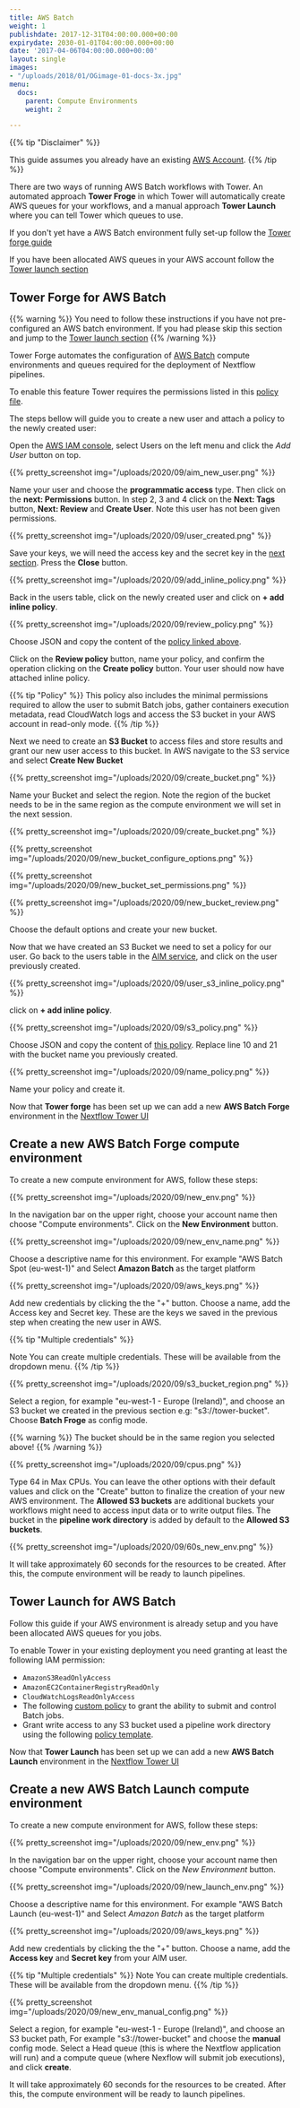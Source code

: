 ```yaml
---
title: AWS Batch
weight: 1
publishdate: 2017-12-31T04:00:00.000+00:00
expirydate: 2030-01-01T04:00:00.000+00:00
date: '2017-04-06T04:00:00.000+00:00'
layout: single
images:
- "/uploads/2018/01/OGimage-01-docs-3x.jpg"
menu:
  docs:
    parent: Compute Environments
    weight: 2

---
```

{{% tip "Disclaimer" %}}
<!-- If you already have Batch environment pre-configured skip Froge and go to Launch -->
This guide assumes you already have an existing [AWS Account](https://aws.amazon.com/).
{{% /tip %}}

There are two ways of running AWS Batch workflows with Tower. An automated approach **Tower Froge** in which Tower will automatically create AWS queues for your workflows, and a manual approach **Tower Launch** where you can tell Tower which queues to use.

If you don't yet have a AWS Batch environment fully set-up follow the [Tower forge guide](#tower-forge-for-aws-batch)

If you have been allocated AWS queues in your AWS account follow the [Tower launch section](#tower-launch-for-aws-batch)

## Tower Forge for AWS Batch

<!-- Add explenation for what is Forge and disclaimer -->
{{% warning %}}
You need to follow these instructions if you have not pre-configured an AWS batch environment. If you had please skip this section and jump to the [Tower launch section](#tower-launch-for-aws-batch)
{{% /warning %}}

Tower Forge automates the configuration of [AWS Batch](https://aws.amazon.com/batch/) compute environments and queues required for the deployment of Nextflow pipelines.

To enable this feature Tower requires the permissions listed in this [policy file](https://github.com/seqeralabs/nf-tower-aws/blob/master/forge/forge-policy.json).

The steps bellow will guide you to create a new user and attach a policy to the newly created user:

Open the [AWS IAM console](https://console.aws.amazon.com/iam), select Users on the left menu and click the *Add User* button on top.

{{% pretty_screenshot img="/uploads/2020/09/aim_new_user.png" %}}

Name your user and choose the **programmatic access** type. Then click on the **next: Permissions** button.
In step 2, 3 and 4 click on the **Next: Tags** button, **Next: Review** and **Create User**.
Note this user has not been given permissions.

{{% pretty_screenshot img="/uploads/2020/09/user_created.png" %}}

Save your keys, we will need the access key and the secret key in the [next section](#create-a-new-compute-environment). Press the **Close** button.

{{% pretty_screenshot img="/uploads/2020/09/add_inline_policy.png" %}}

Back in the users table, click on the newly created user and click on **+ add inline policy**.

{{% pretty_screenshot img="/uploads/2020/09/review_policy.png" %}}

Choose JSON and copy the content of the [policy linked above](https://github.com/seqeralabs/nf-tower-aws/blob/master/forge/forge-policy.json).

Click on the **Review policy** button, name your policy, and confirm the operation clicking on the **Create policy** button. Your user should now have attached inline policy.

{{% tip "Policy" %}}
This policy also includes the minimal permissions required to allow the user to submit Batch jobs, gather containers execution metadata, read CloudWatch logs and access the S3 bucket in your AWS account in read-only mode.
{{% /tip %}}

Next we need to create an **S3 Bucket** to access files and store results and grant our new user access to this bucket. In AWS navigate to the S3 service and select **Create New Bucket**

{{% pretty_screenshot img="/uploads/2020/09/create_bucket.png" %}}

Name your Bucket and select the region. Note the region of the bucket needs to be in the same region as the compute environment we will set in the next session.

{{% pretty_screenshot img="/uploads/2020/09/create_bucket.png" %}}

{{% pretty_screenshot img="/uploads/2020/09/new_bucket_configure_options.png" %}}

{{% pretty_screenshot img="/uploads/2020/09/new_bucket_set_permissions.png" %}}

{{% pretty_screenshot img="/uploads/2020/09/new_bucket_review.png" %}}

Choose the default options and create your new bucket.

Now that we have created an S3 Bucket we need to set a policy for our user. Go back to the users table in the [AIM service](https://console.aws.amazon.com/iam/home), and click on the user previously created.

{{% pretty_screenshot img="/uploads/2020/09/user_s3_inline_policy.png" %}}

 click on **+ add inline policy**.

{{% pretty_screenshot img="/uploads/2020/09/s3_policy.png" %}}

 Choose JSON and copy the content of [this policy](https://github.com/seqeralabs/nf-tower-aws/blob/master/launch/s3-bucket-write.json). Replace line 10 and 21 with the bucket name you previously created.

 {{% pretty_screenshot img="/uploads/2020/09/name_policy.png" %}}

Name your policy and create it.

Now that **Tower forge** has been set up we can add a new **AWS Batch Forge** environment in the [Nextflow Tower UI](#create-a-new-aws-batch-forge-compute-environment)

## Create a new AWS Batch Forge compute environment
To create a new compute environment for AWS, follow these steps:

{{% pretty_screenshot img="/uploads/2020/09/new_env.png" %}}

In the navigation bar on the upper right, choose your account name then choose "Compute environments".
Click on the **New Environment** button.

{{% pretty_screenshot img="/uploads/2020/09/new_env_name.png" %}}

Choose a descriptive name for this environment.
For example "AWS Batch Spot (eu-west-1)" and Select **Amazon Batch** as the target platform

{{% pretty_screenshot img="/uploads/2020/09/aws_keys.png" %}}

Add new credentials by clicking the the "+" button. Choose a name, add the Access key and Secret key. These are the keys we saved in the previous step when creating the new user in AWS.

{{% tip "Multiple credentials" %}}

Note You can create multiple credentials. These will be available from the dropdown menu.
{{% /tip %}}

{{% pretty_screenshot img="/uploads/2020/09/s3_bucket_region.png" %}}

Select a region, for example "eu-west-1 - Europe (Ireland)", and choose an S3 bucket we created in the previous section e.g: "s3://tower-bucket". Choose **Batch Froge** as config mode.

{{% warning %}}
The bucket should be in the same region you selected above!
{{% /warning %}}

{{% pretty_screenshot img="/uploads/2020/09/cpus.png" %}}

Type 64 in Max CPUs. You can leave the other options with their default values and click on the "Create" button to finalize the creation of your new AWS environment. The **Allowed S3 buckets** are additional buckets your workflows might need to access input data or to write output files. The bucket in the **pipeline work directory** is added by default to the **Allowed S3 buckets**.

{{% pretty_screenshot img="/uploads/2020/09/60s_new_env.png" %}}

It will take approximately 60 seconds for the resources to be created. After this, the compute environment will be ready to launch pipelines.


## Tower Launch for AWS Batch

<!-- Add explenation for what is Launch and disclaimer -->
Follow this guide if your AWS environment is already setup and you have been allocated AWS queues for you jobs.

To enable Tower in your existing deployment you need granting at least the following IAM permission:

- `AmazonS3ReadOnlyAccess`
- `AmazonEC2ContainerRegistryReadOnly`
- `CloudWatchLogsReadOnlyAccess`
- The following [custom policy](launch-policy.json) to grant the ability to submit and control Batch jobs.
- Grant write access to any S3 bucket used a pipeline work directory using the following [policy template](s3-bucket-write.json).

Now that **Tower Launch** has been set up we can add a new **AWS Batch Launch** environment in the [Nextflow Tower UI](#create-a-new-aws-batch-launch-compute-environment)

## Create a new AWS Batch Launch compute environment
To create a new compute environment for AWS, follow these steps:

{{% pretty_screenshot img="/uploads/2020/09/new_env.png" %}}

In the navigation bar on the upper right, choose your account name then choose "Compute environments". Click on the *New Environment* button.

{{% pretty_screenshot img="/uploads/2020/09/new_launch_env.png" %}}

Choose a descriptive name for this environment. For example "AWS Batch Launch (eu-west-1)" and Select *Amazon Batch* as the target platform

{{% pretty_screenshot img="/uploads/2020/09/aws_keys.png" %}}

Add new credentials by clicking the the "+" button. Choose a name, add the **Access key** and **Secret key** from your AIM user.

{{% tip "Multiple credentials" %}}
Note You can create multiple credentials. These will be available from the dropdown menu.
{{% /tip %}}


{{% pretty_screenshot img="/uploads/2020/09/new_env_manual_config.png" %}}

Select a region, for example "eu-west-1 - Europe (Ireland)", and choose an S3 bucket path, For example "s3://tower-bucket" and choose the **manual** config mode. Select a Head queue (this is where the Nextflow application will run) and a compute queue (where Nexflow will submit job executions), and click **create**.

It will take approximately 60 seconds for the resources to be created. After this, the compute environment will be ready to launch pipelines.
